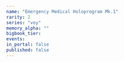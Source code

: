 ```yaml
---
name: "Emergency Medical Holoprogram Mk.1"
rarity: 2
series: "voy"
memory_alpha: ""
bigbook_tier:
events:
in_portal: false
published: false
---
```

